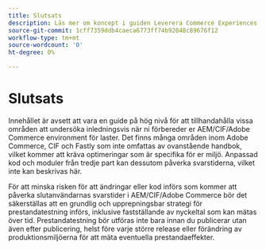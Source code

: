 ```yaml
---
title: Slutsats
description: Läs mer om koncept i guiden Leverera Commerce Experiences på Scale.
source-git-commit: 1cff7359ddb4caeca6773ff74b92048c89676f12
workflow-type: tm+mt
source-wordcount: '0'
ht-degree: 0%

---
```



# Slutsats

Innehållet är avsett att vara en guide på hög nivå för att tillhandahålla vissa områden att undersöka inledningsvis när ni förbereder er AEM/CIF/Adobe Commerce environment för laster. Det finns många områden inom Adobe Commerce, CIF och Fastly som inte omfattas av ovanstående handbok, vilket kommer att kräva optimeringar som är specifika för er miljö. Anpassad kod och moduler från tredje part kan dessutom påverka svarstiderna, vilket inte kan beskrivas här.

För att minska risken för att ändringar eller kod införs som kommer att påverka slutanvändarnas svarstider i AEM/CIF/Adobe Commerce bör det säkerställas att en grundlig och upprepningsbar strategi för prestandatestning införs, inklusive fastställande av nyckeltal som kan mätas över tid. Prestandatestning bör utföras inte bara innan du publicerar utan även efter publicering, helst före varje större release eller förändring av produktionsmiljöerna för att mäta eventuella prestandaeffekter.
